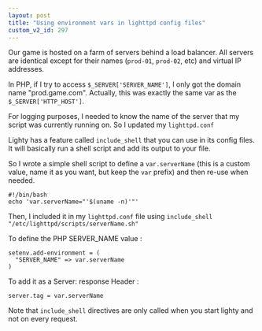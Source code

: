 ```yaml
---
layout: post
title: "Using environment vars in lighttpd config files"
custom_v2_id: 297
---
```


<p>Our game is hosted on a farm of servers behind a load balancer. All servers are identical except for their names (<code>prod-01</code>, <code>prod-02</code>, etc) and virtual IP addresses.</p>
<p>In PHP, if I try to access <code>$_SERVER['SERVER_NAME']</code>, I only got the domain name "prod.game.com". Actually, this was exactly the same var as the <code>$_SERVER['HTTP_HOST']</code>.</p>
<p>For logging purposes, I needed to know the name of the server that my script was currently running on. So I updated my <code>lighttpd.conf</code></p>
<p>Lighty has a feature called <code>include_shell</code> that you can use in its config files. It will basically run a shell script and add its output to your file.</p>
<p>So I wrote a simple shell script to define a <code>var.serverName</code> (this is a custom value, name it as you want, but keep the <code>var</code> prefix) and then re-use when needed.</p>
<pre><code lang="sh">#!/bin/bash<br />echo 'var.serverName="'$(uname -n)'"'</code></pre>
<p>Then, I included it in my <code>lighttpd.conf</code> file using <code>include_shell "/etc/lighttpd/scripts/serverName.sh"</code></p>
<p>To define the PHP SERVER_NAME value :</p>
<pre><code lang="ini">setenv.add-environment = (<br />	"SERVER_NAME" =&gt; var.serverName<br />)</code></pre>
<p>To add it as a Server: response Header :</p>
<pre><code lang="ini">server.tag = var.serverName</code></pre>
<p>Note that <code>include_shell</code> directives are only called when you start lighty and not on every request.</p>